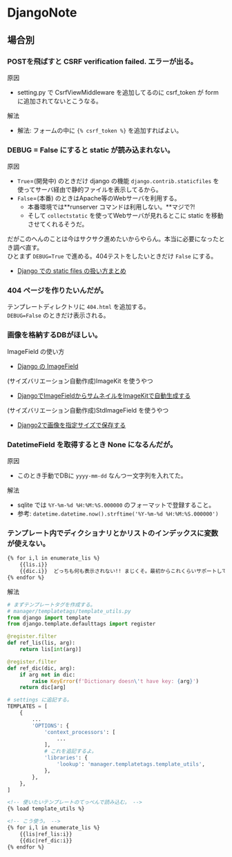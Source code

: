 DjangoNote
===


## 場合別

### POSTを飛ばすと CSRF verification failed. エラーが出る。

原因

- setting.py で CsrfViewMiddleware を追加してるのに csrf_token が form に追加されてないとこうなる。

解法

- 解法: フォームの中に `{% csrf_token %}` を追加すればよい。


### DEBUG = False にすると static が読み込まれない。

原因

- `True`=(開発中) のときだけ django の機能 `django.contrib.staticfiles` を使ってサーバ経由で静的ファイルを表示してるから。
- `False`=(本番) のときはApache等のWebサーバを利用する。
    - 本番環境では**runserver コマンドは利用しない。**マジで?!
    - そして `collectstatic` を使ってWebサーバが見れるとこに static を移動させてくれるそうだ。

だがこのへんのことは今はサクサク進めたいからやらん。本当に必要になったとき調べ直す。  
ひとまず `DEBUG=True` で進める。404テストをしたいときだけ `False` にする。

- [Django での static files の扱い方まとめ](http://hideharaaws.hatenablog.com/entry/2014/12/12/230825)


### 404 ページを作りたいんだが。

テンプレートディレクトリに `404.html` を追加する。  
`DEBUG=False` のときだけ表示される。


### 画像を格納するDBがほしい。

ImageField の使い方

- [Django の ImageField](https://qiita.com/kojionilk/items/da20c732642ee7377a78)

(サイズバリエーション自動作成)ImageKit を使うやつ

- [DjangoでImageFieldからサムネイルをImageKitで自動生成する](https://qiita.com/felyce/items/57421ea191ab89175e9e)

(サイズバリエーション自動作成)StdImageField を使うやつ

- [Django2で画像を指定サイズで保存する](https://qiita.com/peijipe/items/68292ded4fd3e31a8bfe)


### DatetimeField を取得するとき None になるんだが。

原因

- このとき手動でDBに `yyyy-mm-dd` なんつー文字列を入れてた。

解法

- sqlite では `%Y-%m-%d %H:%M:%S.000000` のフォーマットで登録すること。
- 参考: `datetime.datetime.now().strftime('%Y-%m-%d %H:%M:%S.000000')`


### テンプレート内でディクショナリとかリストのインデックスに変数が使えない。

```html
{% for i,l in enumerate_lis %}
    {{lis.i}}
    {{dic.i}}  どっちも何も表示されない!! まじくそ。最初からこれくらいサポートしておけ。
{% endfor %}
```

解法

```python
# まずテンプレートタグを作成する。
# manager/templatetags/template_utils.py
from django import template
from django.template.defaulttags import register

@register.filter
def ref_lis(lis, arg):
    return lis[int(arg)]

@register.filter
def ref_dic(dic, arg):
    if arg not in dic:
        raise KeyError(f'Dictionary doesn\'t have key: {arg}')
    return dic[arg]
```

```python
# settings に追記する。
TEMPLATES = [
    {
        ...
        'OPTIONS': {
            'context_processors': [
                ...
            ],
            # これを追記するよ。
            'libraries': {
                'lookup': 'manager.templatetags.template_utils',
            },
        },
    },
]
```

```html
<!-- 使いたいテンプレートのてっぺんで読み込む。 -->
{% load template_utils %}

<!-- こう使う。 -->
{% for i,l in enumerate_lis %}
    {{lis|ref_lis:i}}
    {{dic|ref_dic:i}}
{% endfor %}
```
